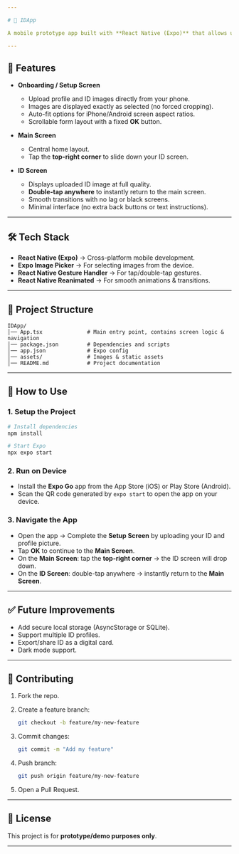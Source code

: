 ```yaml
---

# 📱 IDApp

A mobile prototype app built with **React Native (Expo)** that allows users to set up and view a digital ID. The app provides a smooth, minimal user experience with image uploads, customizable display, and seamless screen transitions.

---
```


## 🚀 Features

* **Onboarding / Setup Screen**

  * Upload profile and ID images directly from your phone.
  * Images are displayed exactly as selected (no forced cropping).
  * Auto-fit options for iPhone/Android screen aspect ratios.
  * Scrollable form layout with a fixed **OK** button.

* **Main Screen**

  * Central home layout.
  * Tap the **top-right corner** to slide down your ID screen.

* **ID Screen**

  * Displays uploaded ID image at full quality.
  * **Double-tap anywhere** to instantly return to the main screen.
  * Smooth transitions with no lag or black screens.
  * Minimal interface (no extra back buttons or text instructions).

---

## 🛠️ Tech Stack

* **React Native (Expo)** → Cross-platform mobile development.
* **Expo Image Picker** → For selecting images from the device.
* **React Native Gesture Handler** → For tap/double-tap gestures.
* **React Native Reanimated** → For smooth animations & transitions.

---

## 📂 Project Structure

```
IDApp/
│── App.tsx              # Main entry point, contains screen logic & navigation
│── package.json         # Dependencies and scripts
│── app.json             # Expo config
│── assets/              # Images & static assets
│── README.md            # Project documentation
```

---

## 📖 How to Use

### 1. Setup the Project

```bash
# Install dependencies
npm install

# Start Expo
npx expo start
```

### 2. Run on Device

* Install the **Expo Go** app from the App Store (iOS) or Play Store (Android).
* Scan the QR code generated by `expo start` to open the app on your device.

### 3. Navigate the App

* Open the app → Complete the **Setup Screen** by uploading your ID and profile picture.
* Tap **OK** to continue to the **Main Screen**.
* On the **Main Screen**: tap the **top-right corner** → the ID screen will drop down.
* On the **ID Screen**: double-tap anywhere → instantly return to the **Main Screen**.

---

## ✅ Future Improvements

* Add secure local storage (AsyncStorage or SQLite).
* Support multiple ID profiles.
* Export/share ID as a digital card.
* Dark mode support.

---

## 🤝 Contributing

1. Fork the repo.
2. Create a feature branch:

   ```bash
   git checkout -b feature/my-new-feature
   ```
3. Commit changes:

   ```bash
   git commit -m "Add my feature"
   ```
4. Push branch:

   ```bash
   git push origin feature/my-new-feature
   ```
5. Open a Pull Request.

---

## 📜 License

This project is for **prototype/demo purposes only**.

---

